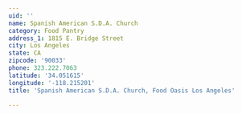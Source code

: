 ```yaml
---
uid: ''
name: Spanish American S.D.A. Church
category: Food Pantry
address_1: 1815 E. Bridge Street
city: Los Angeles
state: CA
zipcode: '90033'
phone: 323.222.7063
latitude: '34.051615'
longitude: '-118.215201'
title: 'Spanish American S.D.A. Church, Food Oasis Los Angeles'

---
```

